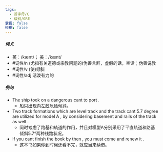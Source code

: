 ```yaml
---
tags:
  - 首字母/C
  - 级别/GRE
掌握: false
模糊: false
---
```

##### 词义
- 英：/kænt/； 美：/kænt/
- #词性/n  (尤指有关道德或宗教问题的)伪善言辞，虚假的话，空话；伪善说教
- #词性/v  (使)倾斜
- #词性/adj  活泼有力的
##### 例句
- The ship took on a dangerous cant to port .
	- 船只出现向左舷危险倾斜。
- Two track formations which are level track and the track cant 5.7 degree are utilized for model A , by considering basement and rails of the track as well .
	- 同时考虑了路基和轨道的作用，并且对模型A分别采用了平直轨道和路基倾斜5.7°两种线路状况。
- If you cant finish the book by then , you must come and renew it .
	- 这本书如果你到时候还看不完，就应当来续借。

